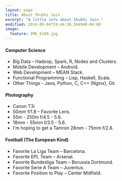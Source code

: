 ```yaml
---
layout: page
title: About Shubhi Jain
excerpt: "A little info about Shubhi Jain."
modified: 2014-09-04T19:44:38.564948-04:00
image:
  feature: IMG_6100.jpg
---
```


#### Computer Science

* Big Data – Hadoop, Spark, R, Nodes and Clusters.
* Mobile Development – Android.
* Web Development – MEAN Stack.
* Functional Programming – Lisp, Haskell, Scala.
* Other Things - Java, Python, C, C++ (Nginx), Git.


#### Photography

* Canon T3i
* 50mm f/1.8 – Favorite Lens.
* 55m - 250m f/4.5 - 5.6.
* 18mm - 55mm f/3.5 - 5.6.
* I'm hoping to get a Tamron 28mm - 75mm f/2.8.


#### Football (The European Kind)
* Favorite La Liga Team – Barcelona.
* Favorite EPL Team – Arsenal.
* Favorite Bundesliga Team – Borussia Dortmund.
* Favorite Serie A Team – Juventus.
* Favorite Position to Play – Center Midfield.
